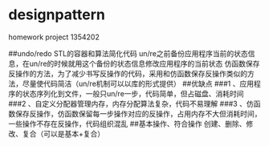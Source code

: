 # designpattern
homework project
1354202

##undo/redo
STL的容器和算法简化代码
un/re之前备份应用程序当前的状态信息，在un/re的时候就用这个备份的状态信息修改应用程序的当前状态
仿函数保存反操作的方法，为了减少书写反操作的代码，采用和仿函数保存反操作类似的方法，尽量使代码简洁（un/re机制可以以库的形式提供）
##优缺点
###1 、应用程序的状态序列化到文件，一般只un/re一步，代码简单，但占磁盘、消耗时间
###2 、自定义分配器管理内存，内存分配算法复杂，代码不易理解
###3 、仿函数保存反操作，仿函数保留每一步操作对应的反操作，占用内存不大但消耗时间，一些操作不存在反操作，代码组织混乱
##基本操作、符合操作
创建、删除、修改、复合（可以是基本+复合）
